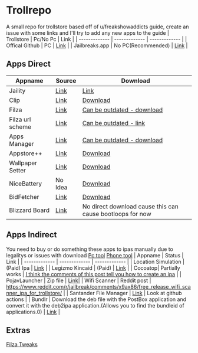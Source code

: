 # Trollrepo
A small repo for trollstore based off of u/freakshowaddicts guide, create an issue with some links and I'll try to add any new apps to the guide
| Trollstore  | Pc/No Pc | Link |
| ------------- | ------------- | ------------- |
| Offical Github  | PC  | [Link](https://github.com/opa334/TrollStore/releases)  |
| Jailbreaks.app  | No PC(Recommended)  | [Link](https://api.jailbreaks.app/troll)  |

## Apps Direct
| Appname | Source | Download |
| ------------- | ------------- | ------------- |
| Jaility | [Link](https://github.com/haxi0/Jaility/releases) | [Link](https://github.com/haxi0/Jaility/releases/tag/3.0.1) |
| Clip | [Link](http://rileytestut.com/blog/2020/06/17/introducing-clip/) | [Download](https://f000.backblazeb2.com/file/altstore/apps/clip/1_0.ipa) |
| Filza | [Link](https://www.tigisoftware.com/default/?p=439) | [Can be outdated - download](https://tigisoftware.com/download/Filza_3.9.7.ipa) |
| Filza url scheme| [Link](https://www.tigisoftware.com/default/?p=439) | [Can be outdated - link](https://tigisoftware.com/download/Filza_NoURLScheme_3.9.7.ipa) | Instaspring | [Link](https://github.com/haxi0/InstaSpring) | [Download](https://github.com/haxi0/InstaSpring/releases/download/1.0/InstaSpring.1.0.Fix.ipa) |
| Apps Manager | [Link](https://www.tigisoftware.com/default/?page_id=259) | [Can be outdated - download](https://tigisoftware.com/download/AppsManager_1.7.0.ipa) |
| Appstore++ | [Link](https://github.com/CokePokes/AppStorePlus-TrollStore) | [Download](https://github.com/CokePokes/AppStorePlus-TrollStore/releases/download/v1.2-1/AppStore++_TrollStore_v1.0.3-2.ipa) |
| Wallpaper Setter | [Link](https://github.com/Skittyblock/WallpaperSetter) | [Download](https://github.com/Skittyblock/WallpaperSetter/releases/download/v1.0.1/WallpaperSetter.ipa) |
| NiceBattery | No Idea | [Download](https://www.niceios.com/trollapps/NiceBattery.ipa) |
| BidFetcher | [Link](https://github.com/mass1ve-err0r/BundleIDFetcher4iOS) | [Download](https://github.com/mass1ve-err0r/BundleIDFetcher4iOS/releases/download/1.0/BIDFetcher_1.0.ipa)|
| Blizzard Board | [Link](https://github.com/BenjaminHornbeck6/BlizzardBoard) | No direct download cause this can cause bootloops for now |
## Apps Indirect
You need to buy or do something these apps to ipas manually due to legalitys or issues with download [Pc tool](https://github.com/sourcelocation/DebToIPA) [Phone tool](https://github.com/sourcelocation/DebToIPA)
| Appname  | Status | Link |
| ------------- | ------------- | ------------- |
| Location Simulation  | (Paid) Ipa | [Link](https://www.reddit.com/r/jailbreak/comments/y83mda/paid_release_location_simulation_for_trollstore/?utm_source=share&utm_medium=ios_app&utm_name=iossmf)  |
| Legizmo Kincaid  | (Paid)  | [Link](https://www.patreon.com/posts/legizmo-kincaid-72346969)  |
| Cocoatop| Partially works | [I think the comments of this post tell you how to create an ipa](https://www.reddit.com/r/jailbreak/comments/x6lok9/free_release_filza_file_manager_and_cocoatop_for/) |
| PojavLauncher | Zip file | [Link](https://nightly.link/PojavLauncherTeam/PojavLauncher_iOS/workflows/development/main/net.kdt.pojavlauncher.ipa.zip)|
| Wifi Scanner | Reddit post | https://www.reddit.com/r/jailbreak/comments/x9ax86/free_release_wifi_scanner_ipa_for_trollstore/ |
| Santander File Manager | [Link](https://github.com/itsnebulalol/SantanderTS/) | Look at github actions |
| Bundlr | Download the deb file with the PostBox application and convert it with the deb2ipa application.(Allows you to find the bundleid of applications.0) | [Link](repo.cpdigitaldarkroom.com) |
## Extras
[Filza Tweaks](https://haxi0-dev.com/FilzaTutorials/)
